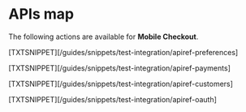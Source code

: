 # APIs map

The following actions are available for **Mobile Checkout**.

[TXTSNIPPET][/guides/snippets/test-integration/apiref-preferences]

[TXTSNIPPET][/guides/snippets/test-integration/apiref-payments]

[TXTSNIPPET][/guides/snippets/test-integration/apiref-customers]

[TXTSNIPPET][/guides/snippets/test-integration/apiref-oauth]



